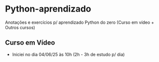 # Python-aprendizado
Anotações e exercícios p/ aprendizado Python do zero (Curso em vídeo + Outros cursos) 
## Curso em Vídeo
- Iniciei no dia 04/06/25 às 10h (2h - 3h de estudo p/ dia)
